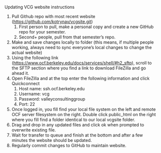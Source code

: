 Updating VCG website instructions

1. Pull Github repo with most recent website (https://github.com/kotrynav/vcgsite.git)
    1. First person to pull, make a personal copy and create a new GitHub repo for your semester.
    2. Second+ people, pull from that semester’s repo.
2. Make and save changes locally to folder (this means, if multiple people working, always need to sync everyone’s local changes to change the actual website)
3. Using the following link (https://www.ocf.berkeley.edu/docs/services/shell/#h2_sftp), scroll to the SFTP section where you find a link to download FileZilla and go ahead it.
4. Open FileZilla and at the top enter the following information and click Quickconnect
    1. Host name: ssh.ocf.berkeley.edu
    2. Username: vcg
    3. Password: valleyconsultinggroup
    4. Port: 22
5. Once logged in, you fill find your local file system on the left and remote OCF server filesystem on the right. Double click public_html on the right where you fill find a folder identical to our local vcgsite folder.
6. Drag and drop in any updated files and click ok when prompted to overwrite existing file. 
7. Wait for transfer to queue and finish at the bottom and after a few minutes the website should be updated.
8. Regularly commit changes to GitHub to maintain website.


